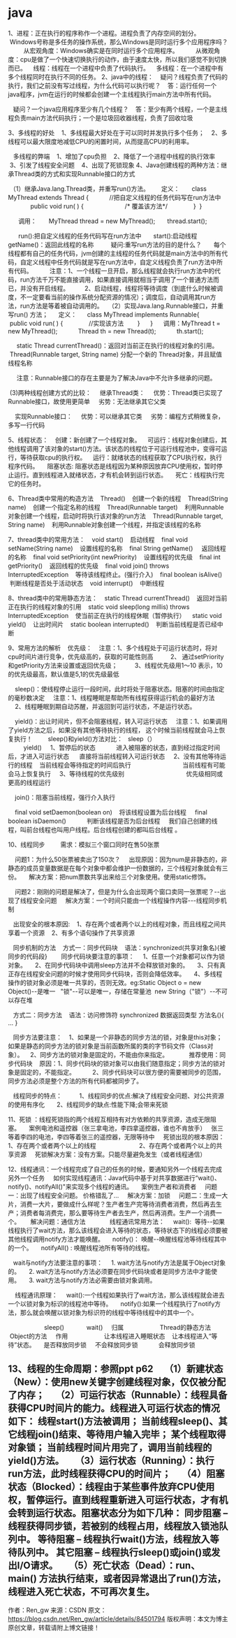 # java
1、进程：正在执行的程序称作一个进程。进程负责了内存空间的划分。
   Windows号称是多任务的操作系统，那么Windows是同时运行多个应用程序吗？
         从宏观角度：Windows确实是在同时运行多个应用程序。
         从微观角度：cpu是做了一个快速切换执行的动作，由于速度太快，所以我们感觉不到切换而已。
   线程：线程在一个进程中负责了代码执行。
   多线程：在一个进程中有多个线程同时在执行不同的任务。
2、java中的线程：
   疑问？线程负责了代码的执行，我们之前没有写过线程，为什么代码可以执行呢？
   答：运行任何一个java程序，jvm在运行的时候都会创建一个主线程执行main方法中所有代码。

   疑问？一个java应用程序至少有几个线程？
   答：至少有两个线程，一个是主线程负责main方法代码执行；一个是垃圾回收器线程，负责了回收垃圾

3、多线程的好处
   1、多线程最大好处在于可以同时并发执行多个任务；
   2、多线程可以最大限度地减低CPU的闲置时间，从而提高CPU的利用率。

   多线程的弊端
   1、增加了cpu负担
   2、降低了一个进程中线程的执行效率
   3、引发了线程安全问题
   4、出现了死锁现象
4、Java创建线程的两种方法：继承Thread类的方式和实现Runnable接口的方式

 （1）继承Java.lang.Thread类，并重写run()方法。
      定义：
      class MyThread extends Thread {     
      //把自定义线程的任务代码写在run方法中     
          public void run( ) {         
              /* 覆盖该方法*/       
       }  }

      调用：
      MyThread thread = new MyThread();
      thread.start();

      run():把自定义线程的任务代码写在run方法中
      start():启动线程
      getName()：返回此线程的名称
  
      疑问:重写run方法的目的是什么？
      每个线程都有自己的任务代码，jvm创建的主线程的任务代码就是main方法中的所有代码，自定义线程中任务代码就是写在run方法中，自定义线程负责了run方法中所有代码。
      
  注意：1、一个线程一旦开启，那么线程就会执行run方法中的代码，run方法千万不能直接调用，如果直接调用就相当于调用了一个普通方法而已，并没有开启线程。
        2、启动线程，线程将等待调度（到底什么时候被调度，不一定要看当前的操作系统分配资源的情况）；调度后，自动调用其run方法，run方法是等着被自动调用的。
 
（2）实现Java.lang.Runnable接口，并重写run() 方法；
     定义：
     class MyThread implements Runnable{
         public void run( ) {
              //实现该方法
       }
     }
     调用：MyThread t = new MyThread();
           Thread th = new Thread(t);
           th.start();

     static Thread currentThread()：返回对当前正在执行的线程对象的引用。
     Thread(Runnable target, String name) 分配一个新的 Thread对象，并且赋值线程名称

     注意：Runnable接口的存在主要是为了解决Java中不允许多继承的问题。

 (3)两种线程创建方式的比较：
    继承Thread类：
    优势：Thread类已实现了Runnable接口，故使用更简单
    劣势：无法继承其它父类

    实现Runnable接口：
    优势：可以继承其它类
    劣势：编程方式稍微复杂，多写一行代码

5、线程状态：
   创建：新创建了一个线程对象。
   可运行：线程对象创建后，其他线程调用了该对象的start()方法。该状态的线程位于可运行线程池中，变得可运行，等待获取cpu的执行权。
   运行：就绪状态的线程获取了CPU执行权，执行程序代码。
    阻塞状态: 阻塞状态是线程因为某种原因放弃CPU使用权，暂时停止运行。直到线程进入就绪状态，才有机会转到运行状态。
    死亡：线程执行完它的任务时。

6、Thread类中常用的构造方法
   Thread()    创建一个新的线程
   Thread(String name)    创建一个指定名称的线程
   Thread(Runnable target)    利用Runnable对象创建一个线程，启动时将执行该对象的run方法
   Thread(Runnable target, String name)    利用Runnable对象创建一个线程，并指定该线程的名称

7、thread类中的常用方法：
   void start()    启动线程
   final void setName(String name)    设置线程的名称
   final String getName()     返回线程的名称
   final void setPriority(int newPriority)    设置线程的优先级
   final int getPriority()    返回线程的优先级
   final void join() throws InterruptedException    等待该线程终止。(强行介入)
   final boolean isAlive()    判断线程是否处于活动状态
   void interrupt()    中断线程

8、thread类中的常用静态方法：
   static Thread currentThread()    返回对当前正在执行的线程对象的引用
   static void sleep(long millis) throws InterruptedException    使当前正在执行的线程休眠（暂停执行）
   static void yield()    让出时间片
   static boolean interrupted()    判断当前线程是否已经中断


9、常用方法的解析
   优先级：
   注意：1、多个线程处于可运行状态时，将对cpu时间片进行竞争，优先级高的，获取的可能性则高
         2、 通过setPriority和getPriority方法来设置或返回优先级；
         3、线程优先级用1～10 表示，10的优先级最高，默认值是5,1的优先级最低


    sleep()：使线程停止运行一段时间，此时将处于阻塞状态。阻塞的时间由指定的毫秒数决定
    注意：1、线程睡眠是帮助所有线程获得运行机会的最好方法
          2、线程睡眠到期自动苏醒，并返回到可运行状态，不是运行状态。

    yield()：出让时间片，但不会阻塞线程，转入可运行状态
    注意：1、如果调用了yield方法之后，如果没有其他等待执行的线程， 这个时候当前线程就会马上恢复执行！
   
    sleep()和yield()方法对比：   sleep（）                                                    yield()
    1、暂停后的状态            进入被阻塞的状态，直到经过指定时间后，才进入可运行状态      直接将当前线程转入可运行状态
    2、没有其他等待运行的线程    当前线程会等待指定的时间后执行                              当前线程有可能会马上恢复执行
    3、等待线程的优先级别                                    优先级相同或更高的线程运行


    join()：阻塞当前线程，强行介入执行


    final void setDaemon(boolean on)    将该线程设置为后台线程
    final boolean isDaemon()            判断该线程是否为后台线程
    我们自己创建的线程，叫前台线程也叫用户线程。后台线程创建的都叫后台线程 。


10、线程同步
   
    需求：模拟三个窗口同时在售50张票

    问题1：为什么50张票被卖出了150次？
    出现原因：因为num是非静态的，非静态的成员变量数据是在每个对象中都会维护一份数据的，三个线程对象就会有三份。
    解决方案：把num票数共享出来给三个对象使用。使用static修饰。

    问题2：刚刚的问题是解决了，但是为什么会出现两个窗口卖同一张票呢？--出现了线程安全问题
    解决方案：一个时间只能由一个线程操作内容---线程同步机制

   出现安全的根本原因:
   1、存在两个或者两个以上的线程对象，而且线程之间共享着一个资源
   2、有多个语句操作了共享资源


   同步机制的方法
   方式一：同步代码块
   语法：synchronized(共享对象名){被同步的代码段}
   
   同步代码块要注意的事项：
    1、任意一个对象都可以作为锁对象。
    2、在同步代码块中调用sleep方法并不会释放锁对象的。
    3、只有真正存在线程安全问题的时候才使用同步代码块，否则会降低效率。
    4、多线程操作的锁对象必须是唯一共享的，否则无效。eg:Static Object o = new Object()--是唯一   "锁"--可以是唯一，存储在常量池  new String（"锁"）--不可以存在堆

   方式二：同步方法
   语法：访问修饰符 synchronized 数据返回类型 方法名(){ … }

   同步方法要注意：
   1、如果是一个非静态的同步方法的锁，对象是this对象；如果是静态的同步方法的锁对象是当前函数所属的类的字节码文件（Class对象）。
   2、同步方法的锁对象是固定的，不能由你来指定。
   
   
   推荐使用：同步代码块
   原因：1、同步代码块的锁对象可以由我们随意指定；同步方法的锁对象是固定的，不能指定。
         2、同步代码块可以很方便的需要被同步的范围，同步方法必须是整个方法的所有代码都被同步了。

   线程同步的特点：   
      1、线程同步的优点:解决了线程安全问题、对公共资源的使用有序化
      2、线程同步的缺点:性能下降;会带来死锁


11、死锁 ：线程死锁指的两个线程互相持有对方依赖的共享资源，造成无限阻塞。
    案例电池和遥控器（张三拿电池，李四拿遥控器，谁也不肯放手）   张三等着李四的电池，李四等着张三的遥控器，无限等待中
    死锁出现的根本原因： 1、存在两个或者两个以上的线程
                        2、存在两个或者两个以上的共享资源
    死锁解决方案：没有方案。只能尽量避免发生（或者线程通信）

12、线程通讯：一个线程完成了自己的任务的时候，要通知另外一个线程去完成另外一个任务
    如何实现线程通讯：Java代码中基于对共享数据进行“wait()、notify()、notifyAll()"来实现多个线程的通讯。
    案例生产者和消费者
    问题一：出现了线程安全问题。 价格错乱了...
    解决方案：加锁
    问题二：生成一大片，消费一大片，要做成什么样呢？生产者生产完等待消费者消费，然后再去生产；消费者每消费完，那么要等待生产者去生产，然后再消费。生产一个消费一个。      解决问题：通信方法   
     
    线程通讯常用方法：
    wait():  等待--如果线程执行了wait方法，那么该线程会进入等待的状态，等待状态下的线程必须要被其他线程调用notify方法才能唤醒。
    notify()： 唤醒--唤醒线程池等待线程其中的一个。
    notifyAll() : 唤醒线程池所有等待的线程。

   wait与notify方法要注意的事项：
    1. wait方法与notify方法是属于Object对象 的。
    2. wait方法与notify方法必须要在同步代码块或者是同步方法中才能使用。
    3. wait方法与notify方法必需要由锁对象调用。


    线程通讯原理：
    wait():一个线程如果执行了wait方法，那么该线程就会进去一个以锁对象为标识的线程池中等待。
    notify():如果一个线程执行了notify方法，那么就会唤醒以锁对象为标识符的线程中等待线程中的其中一个。

                     sleep()             wait()
    归属                     Thread的静态方法    Object的方法
    作用                     让本线程进入睡眠状态    让本线程进入“等待”状态。
    是否释放同步锁     不会释放同步锁            会释放同步锁


13、线程的生命周期：参照ppt p62
    （1）新建状态（New）：使用new关键字创建线程对象，仅仅被分配了内存；
    （2）可运行状态（Runnable）：线程具备获得CPU时间片的能力。线程进入可运行状态的情况如下： 线程start()方法被调用； 当前线程sleep()、其它线程join()结束、等待用户输入完毕； 某个线程取得对象锁； 当前线程时间片用完了，调用当前线程的yield()方法。
    （3）运行状态（Running）：执行run方法，此时线程获得CPU的时间片；
    （4）阻塞状态（Blocked）：线程由于某些事件放弃CPU使用权，暂停运行。直到线程重新进入可运行状态，才有机会转到运行状态。阻塞状态分为如下几种： 同步阻塞 – 线程获得同步锁，若被别的线程占用，线程放入锁池队列中。 等待阻塞 – 线程执行wait()方法，线程放入等待队列中。 其它阻塞 – 线程执行sleep()或join()或发出I/O请求。
    （5）死亡状态（Dead）：run、main() 方法执行结束，或者因异常退出了run()方法，线程进入死亡状态，不可再次复生。
 
--------------------- 
作者：Ren_gw 
来源：CSDN 
原文：https://blog.csdn.net/Ren_gw/article/details/84501794 
版权声明：本文为博主原创文章，转载请附上博文链接！
